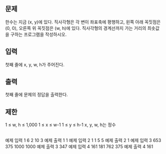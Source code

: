 ## 문제
한수는 지금 (x, y)에 있다. 직사각형은 각 변이 좌표축에 평행하고, 왼쪽 아래 꼭짓점은 (0, 0), 오른쪽 위 꼭짓점은 (w, h)에 있다. 직사각형의 경계선까지 가는 거리의 최솟값을 구하는 프로그램을 작성하시오.

## 입력
첫째 줄에 x, y, w, h가 주어진다.

## 출력
첫째 줄에 문제의 정답을 출력한다.

## 제한
1 ≤ w, h ≤ 1,000
1 ≤ x ≤ w-1
1 ≤ y ≤ h-1
x, y, w, h는 정수

## 
예제 입력 1 
6 2 10 3
예제 출력 1 
1
예제 입력 2 
1 1 5 5
예제 출력 2 
1
예제 입력 3 
653 375 1000 1000
예제 출력 3 
347
예제 입력 4 
161 181 762 375
예제 출력 4 
161